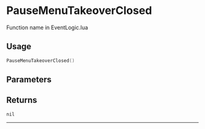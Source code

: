 # PauseMenuTakeoverClosed
Function name in EventLogic.lua
## Usage
```lua
PauseMenuTakeoverClosed()
```
## Parameters

## Returns
`nil`

---